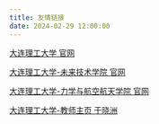 ```yaml
---
title: 友情链接
date: 2024-02-29 12:00:00
---
```


[大连理工大学 官网](https://www.dlut.edu.cn)

[大连理工大学-未来技术学院 官网](https://futureschool.dlut.edu.cn)

[大连理工大学-力学与航空航天学院 官网](https://lihang.dlut.edu.cn)

[大连理工大学-教师主页 于晓洲](http://faculty.dlut.edu.cn/yuxiaozhou/zh_CN/index.htm)
